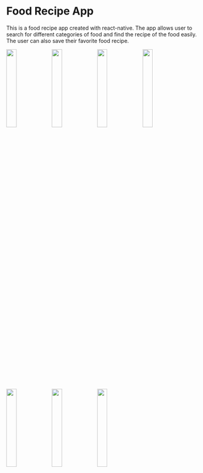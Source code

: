 # Food Recipe App
This is a food recipe app created with react-native. The app allows user to search for different categories of food and find the recipe of the food easily. The user can also save their favorite food recipe.

<img src="https://user-images.githubusercontent.com/116237965/216795989-5f14eedb-45d8-4860-9b61-fc19dc8d85f4.png" width="23%"></img> <img src="https://user-images.githubusercontent.com/116237965/216795996-76cd5f9b-e6db-483c-8bb5-9262e63bcbaa.png" width="23%"></img> <img src="https://user-images.githubusercontent.com/116237965/216796006-95af1439-919b-4b87-89cb-99054bdfedb7.png" width="23%"></img> <img src="https://user-images.githubusercontent.com/116237965/216796015-f45aeef7-15a6-40df-a6b3-d25f230e372d.png" width="23%"></img> <img src="https://user-images.githubusercontent.com/116237965/216796021-158fc1e7-471e-435e-8afd-6246bf0a58a8.png" width="23%"></img> <img src="https://user-images.githubusercontent.com/116237965/216796074-534ae674-84c3-4e9f-b9c0-3a85303215d2.png" width="23%"></img> <img src="https://user-images.githubusercontent.com/116237965/216796079-48bc69a8-c599-43c4-94ca-2853ee0b54d9.png" width="23%"></img> 
